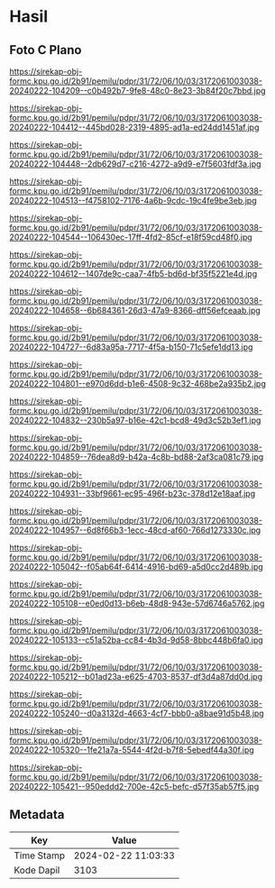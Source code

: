 # Hasil

## Foto C Plano

https://sirekap-obj-formc.kpu.go.id/2b91/pemilu/pdpr/31/72/06/10/03/3172061003038-20240222-104209--c0b492b7-9fe8-48c0-8e23-3b84f20c7bbd.jpg

https://sirekap-obj-formc.kpu.go.id/2b91/pemilu/pdpr/31/72/06/10/03/3172061003038-20240222-104412--445bd028-2319-4895-ad1a-ed24dd1451af.jpg

https://sirekap-obj-formc.kpu.go.id/2b91/pemilu/pdpr/31/72/06/10/03/3172061003038-20240222-104448--2db629d7-c216-4272-a9d9-e7f5603fdf3a.jpg

https://sirekap-obj-formc.kpu.go.id/2b91/pemilu/pdpr/31/72/06/10/03/3172061003038-20240222-104513--f4758102-7176-4a6b-9cdc-19c4fe9be3eb.jpg

https://sirekap-obj-formc.kpu.go.id/2b91/pemilu/pdpr/31/72/06/10/03/3172061003038-20240222-104544--106430ec-17ff-4fd2-85cf-e18f59cd48f0.jpg

https://sirekap-obj-formc.kpu.go.id/2b91/pemilu/pdpr/31/72/06/10/03/3172061003038-20240222-104612--1407de9c-caa7-4fb5-bd6d-bf35f5221e4d.jpg

https://sirekap-obj-formc.kpu.go.id/2b91/pemilu/pdpr/31/72/06/10/03/3172061003038-20240222-104658--6b684361-26d3-47a9-8366-dff56efceaab.jpg

https://sirekap-obj-formc.kpu.go.id/2b91/pemilu/pdpr/31/72/06/10/03/3172061003038-20240222-104727--6d83a95a-7717-4f5a-b150-71c5efe1dd13.jpg

https://sirekap-obj-formc.kpu.go.id/2b91/pemilu/pdpr/31/72/06/10/03/3172061003038-20240222-104801--e970d6dd-b1e6-4508-9c32-468be2a935b2.jpg

https://sirekap-obj-formc.kpu.go.id/2b91/pemilu/pdpr/31/72/06/10/03/3172061003038-20240222-104832--230b5a97-b16e-42c1-bcd8-49d3c52b3ef1.jpg

https://sirekap-obj-formc.kpu.go.id/2b91/pemilu/pdpr/31/72/06/10/03/3172061003038-20240222-104859--76dea8d9-b42a-4c8b-bd88-2af3ca081c79.jpg

https://sirekap-obj-formc.kpu.go.id/2b91/pemilu/pdpr/31/72/06/10/03/3172061003038-20240222-104931--33bf9661-ec95-496f-b23c-378d12e18aaf.jpg

https://sirekap-obj-formc.kpu.go.id/2b91/pemilu/pdpr/31/72/06/10/03/3172061003038-20240222-104957--6d8f66b3-1ecc-48cd-af60-766d1273330c.jpg

https://sirekap-obj-formc.kpu.go.id/2b91/pemilu/pdpr/31/72/06/10/03/3172061003038-20240222-105042--f05ab64f-6414-4916-bd69-a5d0cc2d489b.jpg

https://sirekap-obj-formc.kpu.go.id/2b91/pemilu/pdpr/31/72/06/10/03/3172061003038-20240222-105108--e0ed0d13-b6eb-48d8-943e-57d6746a5762.jpg

https://sirekap-obj-formc.kpu.go.id/2b91/pemilu/pdpr/31/72/06/10/03/3172061003038-20240222-105133--c51a52ba-cc84-4b3d-9d58-8bbc448b6fa0.jpg

https://sirekap-obj-formc.kpu.go.id/2b91/pemilu/pdpr/31/72/06/10/03/3172061003038-20240222-105212--b01ad23a-e625-4703-8537-df3d4a87dd0d.jpg

https://sirekap-obj-formc.kpu.go.id/2b91/pemilu/pdpr/31/72/06/10/03/3172061003038-20240222-105240--d0a3132d-4663-4cf7-bbb0-a8bae91d5b48.jpg

https://sirekap-obj-formc.kpu.go.id/2b91/pemilu/pdpr/31/72/06/10/03/3172061003038-20240222-105320--1fe21a7a-5544-4f2d-b7f8-5ebedf44a30f.jpg

https://sirekap-obj-formc.kpu.go.id/2b91/pemilu/pdpr/31/72/06/10/03/3172061003038-20240222-105421--950eddd2-700e-42c5-befc-d57f35ab57f5.jpg


## Metadata

| Key        | Value               |
| ---------- | ------------------- |
| Time Stamp | 2024-02-22 11:03:33 |
| Kode Dapil | 3103                |



